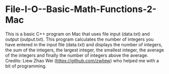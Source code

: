 File-I-O--Basic-Math-Functions-2-Mac
====================================

This is a basic C++ program on Mac that uses file input (data.txt) and output (output.txt). This program calculates the number of integers you have entered in the input file (data.txt) and displays the number of integers, the sum of the integers, the largest integer, the smallest integer, the average of the integers and finally the number of integers above the average.
Credits: Liew Zhao Wei (https://github.com/zwliew) who helped me with a bit of programming.
